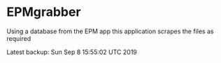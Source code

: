 # EPMgrabber
Using a database from the EPM app this application scrapes the files as required


Latest backup: Sun Sep 8 15:55:02 UTC 2019
